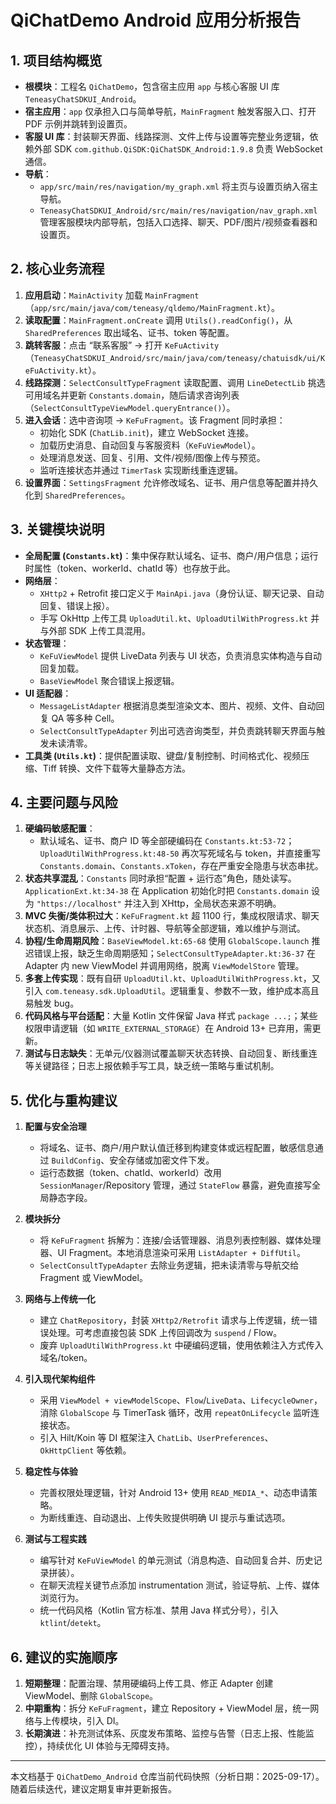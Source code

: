 # QiChatDemo Android 应用分析报告

## 1. 项目结构概览
- **根模块**：工程名 `QiChatDemo`，包含宿主应用 `app` 与核心客服 UI 库 `TeneasyChatSDKUI_Android`。
- **宿主应用**：`app` 仅承担入口与简单导航，`MainFragment` 触发客服入口、打开 PDF 示例并跳转到设置页。
- **客服 UI 库**：封装聊天界面、线路探测、文件上传与设置等完整业务逻辑，依赖外部 SDK `com.github.QiSDK:QiChatSDK_Android:1.9.8` 负责 WebSocket 通信。
- **导航**：
  - `app/src/main/res/navigation/my_graph.xml` 将主页与设置页纳入宿主导航。
  - `TeneasyChatSDKUI_Android/src/main/res/navigation/nav_graph.xml` 管理客服模块内部导航，包括入口选择、聊天、PDF/图片/视频查看器和设置页。

## 2. 核心业务流程
1. **应用启动**：`MainActivity` 加载 `MainFragment`（`app/src/main/java/com/teneasy/qldemo/MainFragment.kt`）。
2. **读取配置**：`MainFragment.onCreate` 调用 `Utils().readConfig()`，从 `SharedPreferences` 取出域名、证书、token 等配置。
3. **跳转客服**：点击 “联系客服” → 打开 `KeFuActivity`（`TeneasyChatSDKUI_Android/src/main/java/com/teneasy/chatuisdk/ui/KeFuActivity.kt`）。
4. **线路探测**：`SelectConsultTypeFragment` 读取配置、调用 `LineDetectLib` 挑选可用域名并更新 `Constants.domain`，随后请求咨询列表（`SelectConsultTypeViewModel.queryEntrance()`）。
5. **进入会话**：选中咨询项 → `KeFuFragment`。该 Fragment 同时承担：
   - 初始化 SDK (`ChatLib.init`)，建立 WebSocket 连接。
   - 加载历史消息、自动回复与客服资料（`KeFuViewModel`）。
   - 处理消息发送、回复、引用、文件/视频/图像上传与预览。
   - 监听连接状态并通过 `TimerTask` 实现断线重连逻辑。
6. **设置界面**：`SettingsFragment` 允许修改域名、证书、用户信息等配置并持久化到 `SharedPreferences`。

## 3. 关键模块说明
- **全局配置 (`Constants.kt`)**：集中保存默认域名、证书、商户/用户信息；运行时属性（token、workerId、chatId 等）也存放于此。
- **网络层**：
  - `XHttp2` + Retrofit 接口定义于 `MainApi.java`（身份认证、聊天记录、自动回复、错误上报）。
  - 手写 OkHttp 上传工具 `UploadUtil.kt`、`UploadUtilWithProgress.kt` 并与外部 SDK 上传工具混用。
- **状态管理**：
  - `KeFuViewModel` 提供 LiveData 列表与 UI 状态，负责消息实体构造与自动回复加载。
  - `BaseViewModel` 聚合错误上报逻辑。
- **UI 适配器**：
  - `MessageListAdapter` 根据消息类型渲染文本、图片、视频、文件、自动回复 QA 等多种 Cell。
  - `SelectConsultTypeAdapter` 列出可选咨询类型，并负责跳转聊天界面与触发未读清零。
- **工具类 (`Utils.kt`)**：提供配置读取、键盘/复制控制、时间格式化、视频压缩、Tiff 转换、文件下载等大量静态方法。

## 4. 主要问题与风险
1. **硬编码敏感配置**：
   - 默认域名、证书、商户 ID 等全部硬编码在 `Constants.kt:53-72`；`UploadUtilWithProgress.kt:48-50` 再次写死域名与 token，并直接重写 `Constants.domain`、`Constants.xToken`，存在严重安全隐患与状态串扰。
2. **状态共享混乱**：`Constants` 同时承担“配置 + 运行态”角色，随处读写。`ApplicationExt.kt:34-38` 在 Application 初始化时把 `Constants.domain` 设为 `"https://localhost"` 并注入到 XHttp，全局状态来源不明确。
3. **MVC 失衡/类体积过大**：`KeFuFragment.kt` 超 1100 行，集成权限请求、聊天状态机、消息展示、上传、计时器、导航等全部逻辑，难以维护与测试。
4. **协程/生命周期风险**：`BaseViewModel.kt:65-68` 使用 `GlobalScope.launch` 推迟错误上报，缺乏生命周期感知；`SelectConsultTypeAdapter.kt:36-37` 在 Adapter 内 new ViewModel 并调用网络，脱离 `ViewModelStore` 管理。
5. **多套上传实现**：既有自研 `UploadUtil.kt`、`UploadUtilWithProgress.kt`，又引入 `com.teneasy.sdk.UploadUtil`。逻辑重复、参数不一致，维护成本高且易触发 bug。
6. **代码风格与平台适配**：大量 Kotlin 文件保留 Java 样式 `package ...;`；某些权限申请逻辑（如 `WRITE_EXTERNAL_STORAGE`）在 Android 13+ 已弃用，需更新。
7. **测试与日志缺失**：无单元/仪器测试覆盖聊天状态转换、自动回复、断线重连等关键路径；日志上报依赖手写工具，缺乏统一策略与重试机制。

## 5. 优化与重构建议
1. **配置与安全治理**
   - 将域名、证书、商户/用户默认值迁移到构建变体或远程配置，敏感信息通过 `BuildConfig`、安全存储或加密文件下发。
   - 运行态数据（token、chatId、workerId）改用 `SessionManager`/Repository 管理，通过 `StateFlow` 暴露，避免直接写全局静态字段。

2. **模块拆分**
   - 将 `KeFuFragment` 拆解为：连接/会话管理器、消息列表控制器、媒体处理器、UI Fragment。本地消息渲染可采用 `ListAdapter + DiffUtil`。
   - `SelectConsultTypeAdapter` 去除业务逻辑，把未读清零与导航交给 Fragment 或 ViewModel。

3. **网络与上传统一化**
   - 建立 `ChatRepository`，封装 `XHttp2/Retrofit` 请求与上传逻辑，统一错误处理。可考虑直接包装 SDK 上传回调改为 `suspend` / Flow。
   - 废弃 `UploadUtilWithProgress.kt` 中硬编码逻辑，使用依赖注入方式传入域名/token。

4. **引入现代架构组件**
   - 采用 `ViewModel + viewModelScope`、`Flow`/`LiveData`、`LifecycleOwner`，消除 `GlobalScope` 与 TimerTask 循环，改用 `repeatOnLifecycle` 监听连接状态。
   - 引入 Hilt/Koin 等 DI 框架注入 `ChatLib`、`UserPreferences`、`OkHttpClient` 等依赖。

5. **稳定性与体验**
   - 完善权限处理逻辑，针对 Android 13+ 使用 `READ_MEDIA_*`、动态申请策略。
   - 为断线重连、自动退出、上传失败提供明确 UI 提示与重试选项。

6. **测试与工程实践**
   - 编写针对 `KeFuViewModel` 的单元测试（消息构造、自动回复合并、历史记录拼装）。
   - 在聊天流程关键节点添加 instrumentation 测试，验证导航、上传、媒体浏览行为。
   - 统一代码风格（Kotlin 官方标准、禁用 Java 样式分号），引入 `ktlint`/`detekt`。

## 6. 建议的实施顺序
1. **短期整理**：配置治理、禁用硬编码上传工具、修正 Adapter 创建 ViewModel、删除 `GlobalScope`。
2. **中期重构**：拆分 `KeFuFragment`，建立 Repository + ViewModel 层，统一网络与上传模块，引入 DI。
3. **长期演进**：补充测试体系、灰度发布策略、监控与告警（日志上报、性能监控），持续优化 UI 体验与无障碍支持。

---
本文档基于 `QiChatDemo_Android` 仓库当前代码快照（分析日期：2025-09-17）。随着后续迭代，建议定期复审并更新报告。
